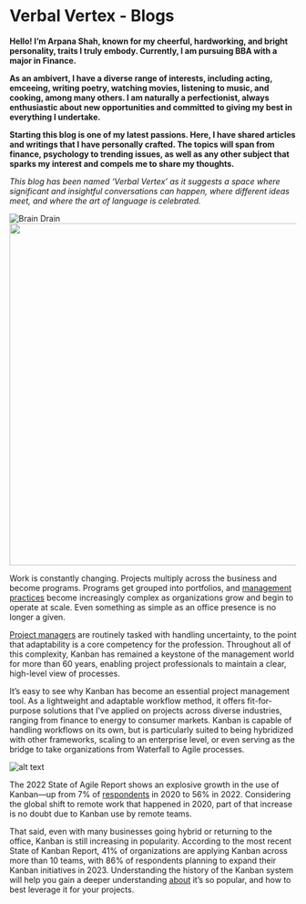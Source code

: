 # Verbal Vertex - Blogs

**Hello! I’m Arpana Shah, known for my cheerful, hardworking, and bright personality, traits I truly embody. Currently, I am pursuing BBA with a major in Finance.**

**As an ambivert, I have a diverse range of interests, including acting, emceeing, writing poetry, watching movies, listening to music, and cooking, among many others. I am naturally a perfectionist, always enthusiastic about new opportunities and committed to giving my best in everything I undertake.**

**Starting this blog is one of my latest passions. Here, I have shared articles and writings that I have personally crafted. The topics will span from finance, psychology to trending issues, as well as any other subject that sparks my interest and compels me to share my thoughts.**

*This blog has been named ‘Verbal Vertex’ as it suggests a space where significant and insightful conversations can happen, where different ideas meet, and where the art of language is celebrated.*

![Brain Drain](https://github.com/Arpanaaa/Arpanaaa.github.io/assets/159395386/2cabc091-888e-4ed5-a402-454f6c5391f9) <img src="https://github.com/Arpanaaa/Arpanaaa.github.io/assets/159395386/2cabc091-888e-4ed5-a402-454f6c5391f9" width="800" height="600">

Work is constantly changing. Projects multiply across the business and become programs. Programs get grouped into portfolios, and [management practices](https://www.toptal.com/project-managers/scaled-agile-framework/safe-best-practices) become increasingly complex as organizations grow and begin to operate at scale. Even something as simple as an office presence is no longer a given.

[Project managers](https://www.toptal.com/project-managers/freelance) are routinely tasked with handling uncertainty, to the point that adaptability is a core competency for the profession. Throughout all of this complexity, Kanban has remained a keystone of the management world for more than 60 years, enabling project professionals to maintain a clear, high-level view of processes.

It’s easy to see why Kanban has become an essential project management tool. As a lightweight and adaptable workflow method, it offers fit-for-purpose solutions that I’ve applied on projects across diverse industries, ranging from finance to energy to consumer markets. Kanban is capable of handling workflows on its own, but is particularly suited to being hybridized with other frameworks, scaling to an enterprise level, or even serving as the bridge to take organizations from Waterfall to Agile processes.

![alt text](https://assets.toptal.io/images?url=https%3A%2F%2Fbs-uploads.toptal.io%2Fblackfish-uploads%2Fpublic-files%2FUntitled-c1c5294701185de6bfc2ad3e915e4861.png)

The 2022 State of Agile Report shows an explosive growth in the use of Kanban—up from 7% of [respondents](https://arpanaaa.github.io/blogs) in 2020 to 56% in 2022. Considering the global shift to remote work that happened in 2020, part of that increase is no doubt due to Kanban use by remote teams.

That said, even with many businesses going hybrid or returning to the office, Kanban is still increasing in popularity. According to the most recent State of Kanban Report, 41% of organizations are applying Kanban across more than 10 teams, with 86% of respondents planning to expand their Kanban initiatives in 2023. Understanding the history of the Kanban system will help you gain a deeper understanding [about](https://arpanaaa.github.io/about) it’s so popular, and how to best leverage it for your projects.
